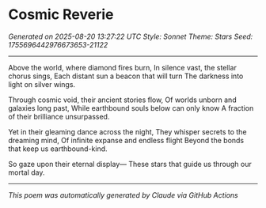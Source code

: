 # Cosmic Reverie

*Generated on 2025-08-20 13:27:22 UTC*
*Style: Sonnet*
*Theme: Stars*
*Seed: 1755696442976673653-21122*

---

Above the world, where diamond fires burn,
In silence vast, the stellar chorus sings,
Each distant sun a beacon that will turn
The darkness into light on silver wings.

Through cosmic void, their ancient stories flow,
Of worlds unborn and galaxies long past,
While earthbound souls below can only know
A fraction of their brilliance unsurpassed.

Yet in their gleaming dance across the night,
They whisper secrets to the dreaming mind,
Of infinite expanse and endless flight
Beyond the bonds that keep us earthbound-kind.

So gaze upon their eternal display—
These stars that guide us through our mortal day.

---

*This poem was automatically generated by Claude via GitHub Actions*